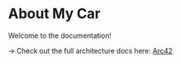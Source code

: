 # About My Car

Welcome to the documentation!

→ Check out the full architecture docs here: [Arc42](arc42.md)